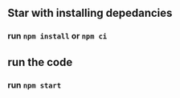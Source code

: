 ## Star with installing depedancies 
### run `npm install` or `npm ci`

## run the code 
### run `npm start`
